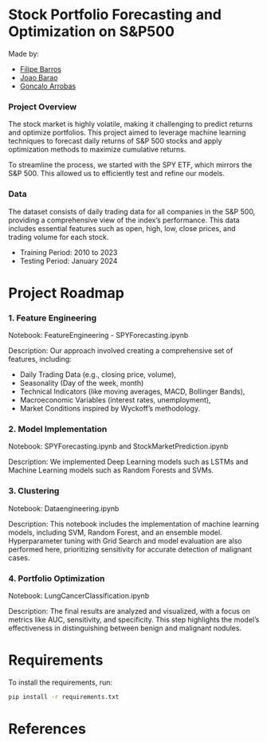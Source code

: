# Stock Portfolio Forecasting and Optimization on S&P500

Made by: 

- [Filipe Barros](https://github.com/filipeazuil)
- [Joao Barao](https://github.com/jbarao04)
- [Goncalo Arrobas](https://github.com/Garrobas)



### Project Overview
The stock market is highly volatile, making it challenging to predict returns and optimize portfolios. This project aimed to leverage machine learning techniques to forecast daily returns of S&P 500 stocks and apply optimization methods to maximize cumulative returns. 

To streamline the process, we started with the SPY ETF, which mirrors the S&P 500. This allowed us to efficiently test and refine our models.

### Data
The dataset consists of daily trading data for all companies in the S&P 500, providing a comprehensive view of the index’s performance. This data includes essential features such as open, high, low, close prices, and trading volume for each stock.

- Training Period: 2010 to 2023
- Testing Period: January 2024

# Project Roadmap
### 1. Feature Engineering
Notebook: FeatureEngineering - SPYForecasting.ipynb

Description: Our approach involved creating a comprehensive set of features, including:

- Daily Trading Data (e.g., closing price, volume),
- Seasonality (Day of the week, month)
- Technical Indicators (like moving averages, MACD, Bollinger Bands),
- Macroeconomic Variables (interest rates, unemployment),
- Market Conditions inspired by Wyckoff’s methodology.

### 2. Model Implementation 
Notebook: SPYForecasting.ipynb and StockMarketPrediction.ipynb

Description: We implemented Deep Learning models such as LSTMs and Machine Learning models such as Random Forests and SVMs.

### 3. Clustering
Notebook: Dataengineering.ipynb

Description: This notebook includes the implementation of machine learning models, including SVM, Random Forest, and an ensemble model. Hyperparameter tuning with Grid Search and model evaluation are also performed here, prioritizing sensitivity for accurate detection of malignant cases.

### 4. Portfolio Optimization
Notebook: LungCancerClassification.ipynb

Description: The final results are analyzed and visualized, with a focus on metrics like AUC, sensitivity, and specificity. This step highlights the model’s effectiveness in distinguishing between benign and malignant nodules.

# Requirements

To install the requirements, run:

```bash
pip install -r requirements.txt
```

# References

